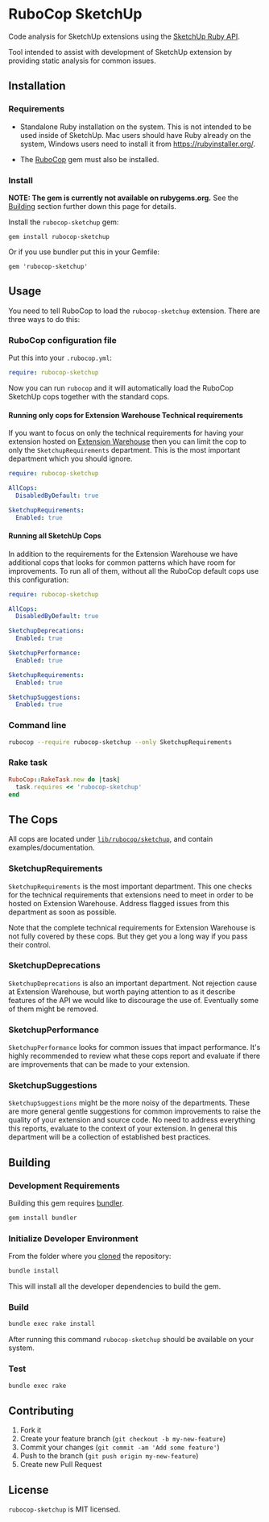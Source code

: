 # RuboCop SketchUp

Code analysis for SketchUp extensions using the [SketchUp Ruby API](http://ruby.sketchup.com/).

Tool intended to assist with development of SketchUp extension by providing static analysis for common issues.


## Installation

### Requirements

* Standalone Ruby installation on the system. This is not intended to be used
  inside of SketchUp. Mac users should have Ruby already on the system, Windows
  users need to install it from https://rubyinstaller.org/.

* The [RuboCop](http://batsov.com/rubocop/) gem must also be installed.

### Install

**NOTE: The gem is currently not available on rubygems.org.**
See the [Building](#building) section further down this page for details.

Install the `rubocop-sketchup` gem:

    gem install rubocop-sketchup

Or if you use bundler put this in your Gemfile:

    gem 'rubocop-sketchup'


## Usage

You need to tell RuboCop to load the `rubocop-sketchup` extension. There are three ways to do this:

### RuboCop configuration file

Put this into your `.rubocop.yml`:

```yaml
require: rubocop-sketchup
```

Now you can run `rubocop` and it will automatically load the RuboCop SketchUp cops together with the standard cops.

#### Running only cops for Extension Warehouse Technical requirements

If you want to focus on only the technical requirements for having your extension hosted on [Extension Warehouse](http://extensions.sketchup.com/) then you can limit the cop to only the `SketchupRequirements` department. This is the most important department which you should ignore.

```yaml
require: rubocop-sketchup

AllCops:
  DisabledByDefault: true

SketchupRequirements:
  Enabled: true
```

#### Running all SketchUp Cops

In addition to the requirements for the Extension Warehouse we have additional cops that looks for common patterns which have room for improvements. To run all of them, without all the RuboCop default cops use this configuration:

```yaml
require: rubocop-sketchup

AllCops:
  DisabledByDefault: true

SketchupDeprecations:
  Enabled: true

SketchupPerformance:
  Enabled: true

SketchupRequirements:
  Enabled: true

SketchupSuggestions:
  Enabled: true
```

### Command line

```bash
rubocop --require rubocop-sketchup --only SketchupRequirements
```

### Rake task

```ruby
RuboCop::RakeTask.new do |task|
  task.requires << 'rubocop-sketchup'
end
```


## The Cops

All cops are located under [`lib/rubocop/sketchup`](lib/rubocop/sketchup), and contain examples/documentation.

### SketchupRequirements

`SketchupRequirements` is the most important department. This one checks for the technical requirements that extensions need to meet in order to be hosted on Extension Warehouse. Address flagged issues from this department as soon as possible.

Note that the complete technical requirements for Extension Warehouse is not fully covered by these cops. But they get you a long way if you pass their control.

### SketchupDeprecations

`SketchupDeprecations` is also an important department. Not rejection cause at Extension Warehouse, but worth paying attention to as it describe features of the API we would like to discourage the use of. Eventually some of them might be removed.

### SketchupPerformance

`SketchupPerformance` looks for common issues that impact performance. It's highly recommended to review what these cops report and evaluate if there are improvements that can be made to your extension.

### SketchupSuggestions

`SketchupSuggestions` might be the more noisy of the departments. These are more general gentle suggestions for common improvements to raise the quality of your extension and source code. No need to address everything this reports, evaluate to the context of your extension. In general this department will be a collection of established best practices.


## Building

### Development Requirements

Building this gem requires [bundler](http://bundler.io/).

```bash
gem install bundler
```

### Initialize Developer Environment

From the folder where you [cloned](https://help.github.com/articles/cloning-a-repository/) the repository:

```bash
bundle install
```

This will install all the developer dependencies to build the gem.

### Build

```bash
bundle exec rake install
```

After running this command `rubocop-sketchup` should be available on your system.

### Test

```bash
bundle exec rake
```


## Contributing

1. Fork it
2. Create your feature branch (`git checkout -b my-new-feature`)
3. Commit your changes (`git commit -am 'Add some feature'`)
4. Push to the branch (`git push origin my-new-feature`)
5. Create new Pull Request


## License

`rubocop-sketchup` is MIT licensed.
